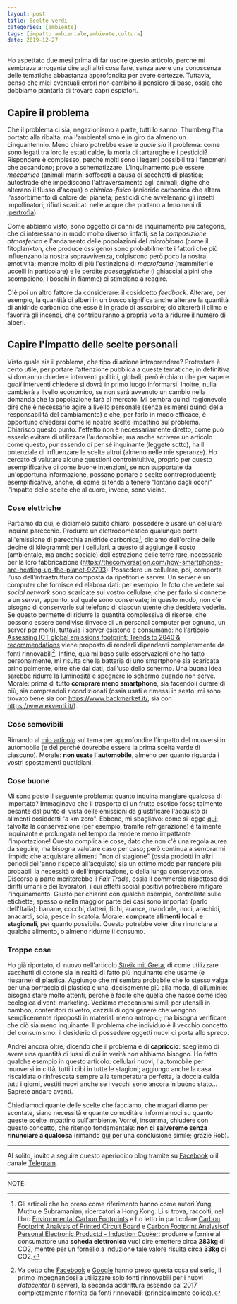 ```yaml
---
layout: post
title: Scelte verdi
categories: [ambiente]
tags: [impatto ambientale,ambiente,cultura]
date: 2019-12-27
---
```

Ho aspettato due mesi prima di far uscire questo articolo, perché mi sembrava arrogante dire agli altri cosa fare, senza avere una conoscenza delle tematiche abbastanza approfondita per avere certezze. Tuttavia, penso che miei eventuali errori non cambino il pensiero di base, ossia che dobbiamo piantarla di trovare capri espiatori.


## Capire il problema
Che il problema ci sia, negazionismo a parte, tutti lo sanno: Thumberg l'ha portato alla ribalta, ma l'ambientalismo è in giro da almeno un cinquantennio. Meno chiaro potrebbe essere _quale sia_ il problema: come sono legati tra loro le estati calde, la moria di tartarughe e i pesticidi? Rispondere è complesso, perché molti sono i legami possibili tra i fenomeni che accandono; provo a schematizzare. L'inquinamento può essere _meccanico_ (animali marini soffocati a causa di sacchetti di plastica; autostrade che impediscono l'attraversamento agli animali; dighe che alterano il flusso d'acqua) o _chimico-fisico_ (anidride carbonica che altera l'assorbimento di calore del pianeta; pesticidi che avvelenano gli insetti impollinatori; rifiuti scaricati nelle acque che portano a fenomeni di [ipertrofia](https://gabrielelabanca.github.io/blog/archive/2019/01/11/tesiplankton.html)).

Come abbiamo visto, sono oggetto di danni da inquinamento più categorie, che ci interessano in modo molto diverso: infatti, se la _composizione atmosferica_ e l'andamento delle popolazioni del _microbioma_ (come il fitoplankton, che produce ossigeno) sono probabilmente i fattori che più influenzano la nostra sopravvivenza, colpiscono però poco la nostra emotività; mentre molto di più l'estinzione di _macrofauna_ (mammiferi e uccelli in particolare) e le perdite _paesaggistiche_ (i ghiacciai alpini che scompaiono, i boschi in fiamme) ci stimolano a reagire.

C'è poi un altro fattore da considerare: il cosiddetto _feedback_. Alterare, per esempio, la quantità di alberi in un bosco significa anche alterare la quantità di anidride carbonica che esso è in grado di assorbire; ciò altererà il clima e favorirà gli incendi, che contribuiranno a propria volta a ridurre il numero di alberi.


## Capire l'impatto delle scelte personali
Visto quale sia il problema, che tipo di azione intraprendere? Protestare è certo utile, per portare l'attenzione pubblica a queste tematiche; in definitiva si dovranno chiedere interventi politici, globali; però è chiaro che per sapere _quali_ interventi chiedere si dovrà in primo luogo informarsi. Inoltre, nulla cambierà a livello economico, se non sarà avvenuto un cambio nella domanda che la popolazione farà al mercato. Mi sembra quindi ragionevole dire che è necessario agire a livello personale (senza esimersi quindi della responsabilità del cambiamento) e che, per farlo in modo efficace, è opportuno chiedersi come le nostre scelte impattino sul problema.
Chiarisco questo punto: l'effetto non è necessariamente diretto, come può esserlo evitare di utilizzare l'automobile; ma anche scrivere un articolo come questo, pur essendo di per sé inquinante (leggete sotto), ha il potenziale di influenzare le scelte altrui (almeno nelle mie speranze).
Ho cercato di valutare alcune questioni controintuitive, proprio per questo esemplificative di come buone intenzioni, se non supportate da un'opportuna informazione, possano portare a scelte controproducenti; esemplificative, anche, di come si tenda a tenere "lontano dagli occhi" l'impatto delle scelte che al cuore, invece, sono vicine.


### Cose elettriche
Partiamo da qui, e diciamolo subito chiaro: possedere e usare un cellulare inquina parecchio.
Produrre un elettrodomestico qualunque porta all'emissione di parecchia anidride carbonica[^1], diciamo dell'ordine delle decine di kilogrammi; per i cellulari, a questo si aggiunge il costo (ambientale, ma anche sociale) dell'estrazione delle terre rare, necessarie per la loro fabbricazione (https://theconversation.com/how-smartphones-are-heating-up-the-planet-92793).
Possedere un cellulare, poi, comporta l'uso dell'infrastruttura composta da ripetitori e server. Un server è un computer che fornisce ed elabora dati: per esempio, le foto che vedete sui _social network_ sono scaricate sul vostro cellulare, che per farlo si connette a un server, appunto, sul quale sono conservate; in questo modo, non c'è bisogno di conservarle sul telefono di ciascun utente che desidera vederle. Se questo permette di ridurre la quantità complessiva di risorse, che possono essere condivise (invece di un personal computer per ognuno, un server per molti), tuttavia i server esistono e consumano: nell'articolo [Assessing ICT global emissions footprint: Trends to 2040 & recommendations](https://doi.org/10.1016/j.jclepro.2017.12.239) viene proposto di renderli dipendenti completamente da fonti rinnovabili[^2].
Infine, qua mi baso sulle osservazioni che ho fatto personalmente, mi risulta che la batteria di uno smartphone sia scaricata principalmente, oltre che dai dati, dall'uso dello schermo. Una buona idea sarebbe ridurre la luminosità e spegnere lo schermo quando non serve.
Morale: prima di tutto __comprare meno smartphone__, sia facendoli durare di più, sia comprandoli ricondizionati (ossia usati e rimessi in sesto: mi sono trovato bene sia con https://www.backmarket.it/, sia con https://www.ekventi.it/).

### Cose semovibili
Rimando al [mio articolo](https://gablab.gitlab.io/gablog/streik-mit-greta/) sul tema per approfondire l'impatto del muoversi in automobile (e del perché dovrebbe essere la prima scelta verde di ciascuno).
Morale: __non usate l'automobile__, almeno per quanto riguarda i vostri spostamenti quotidiani.

### Cose buone
Mi sono posto il seguente problema: quanto inquina mangiare qualcosa di importato? Immaginavo che il trasporto di un frutto esotico fosse talmente pesante dal punto di vista delle emissioni da giustificare l'acquisto di alimenti cosiddetti "a km zero". Ebbene, mi sbagliavo: come si legge [qui](https://www.alimentarium.org/en/knowledge/transporting-food), talvolta la conservazione (per esempio, tramite refrigerazione) è talmente inquinante e prolungata nel tempo da rendere meno impattante l'importazione! Questo complica le cose, dato che non c'è una regola aurea da seguire, ma bisogna valutare caso per caso; però continua a sembrarmi limpido che acquistare alimenti "non di stagione" (ossia prodotti in altri periodi dell'anno rispetto all'acquisto) sia un ottimo modo per rendere più probabili la necessità o dell'importazione, o della lunga conservazione. Discorso a parte meriterebbe il _Fair Trade_, ossia il commercio rispettoso dei diritti umani e dei lavoratori, i cui effetti sociali positivi potrebbero mitigare l'inquinamento.
Giusto per chiarire con qualche esempio, controllate sulle etichette, spesso o nella maggior parte dei casi sono importati (parlo dell'Italia): banane, cocchi, datteri, fichi, arance, mandorle, noci, arachidi, anacardi, soia, pesce in scatola.
Morale: __comprate alimenti locali e stagionali__, per quanto possibile. Questo potrebbe voler dire rinunciare a qualche alimento, o almeno ridurne il consumo.

### Troppe cose
Ho già riportato, di nuovo nell'articolo [Streik mit Greta](https://gablab.gitlab.io/gablog/streik-mit-greta/), di come utilizzare sacchetti di cotone sia in realtà di fatto più inquinante che usarne (e riusarne) di plastica. Aggiungo che mi sembra probabile che lo stesso valga per una borraccia di plastica e una, decisamente più alla moda, di alluminio: bisogna stare molto attenti, perché è facile che quella che nasce come idea ecologica diventi marketing. Vediamo meccanismi simili per utensili in bamboo, contenitori di vetro, cazzilli di ogni genere che vengono semplicemente riproposti in materiali meno antropici; ma bisogna verificare che ciò sia meno inquinante.
Il problema che individuo è il vecchio concetto del consumismo: il desiderio di possedere oggetti nuovi ci porta allo spreco.

Andrei ancora oltre, dicendo che il problema è di __capriccio__: scegliamo di avere una quantità di lussi di cui in verità non abbiamo bisogno. Ho fatto qualche esempio in questo articolo: cellulari nuovi, l'automobile per muoversi in città, tutti i cibi in tutte le stagioni; aggiungo anche la casa riscaldata o rinfrescata sempre alla temperatura perfetta, la doccia calda tutti i giorni, vestiti nuovi anche se i vecchi sono ancora in buono stato... Saprete andare avanti.

Chiediamoci quante delle scelte che facciamo, che magari diamo per scontate, siano necessità e quante comodità e informiamoci su quanto queste scelte impattino sull'ambiente.
Vorrei, insomma, chiudere con questo concetto, che ritengo fondamentale: __non ci salveremo senza rinunciare a qualcosa__ (rimando [qui](https://riccardoruggeri.eu/blog/greta-dixit-il-2020-sara-lanno-dellazione/) per una conclusione simile; grazie Rob).

________
Al solito, invito a seguire questo aperiodico blog tramite su <a href="https://www.facebook.com/gablablog/">Facebook</a> o il canale <a href="https://t.me/gablablog">Telegram</a>.






---
NOTE:

[^1]: Gli articoli che ho preso come riferimento hanno come autori Yung, Muthu e Subramanian, ricercatori a Hong Kong. Li si trova, raccolti, nel libro [Environmental Carbon Footprints](https://doi.org/10.1016/C2016-0-02600-1) e ho letto in particolare [Carbon Footprint Analysis of Printed Circuit Board](http://dx.doi.org/10.1016/B978-0-12-812849-7.00013-1) e [Carbon Footprint Analysisof Personal Electronic Productd - Induction Cooker](http://dx.doi.org/10.1016/B978-0-12-812849-7.00005-2): produrre e fornire al consumatore una **scheda elettronica** vuol dire emettere circa **283kg** di CO2, mentre per un fornello a induzione tale valore risulta circa **33kg** di CO2.


[^2]: Va detto che [Facebook](https://www.facebook.com/zuck/posts/10103897271229011) e [Google](https://sustainability.google/projects/announcement-100/) hanno preso questa cosa sul serio, il primo impegnandosi a utilizzare solo fonti rinnovabili per i nuovi _datacenter_ (i server), la seconda addirittura essendo dal 2017 completamente rifornita da fonti rinnovabili (principalmente eolico).
